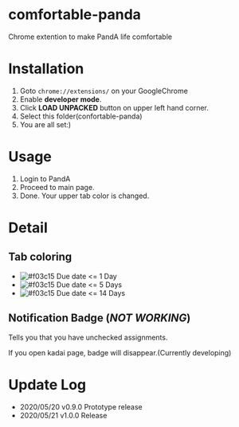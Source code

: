# comfortable-panda
Chrome extention to make PandA life comfortable

# Installation
1. Goto `chrome://extensions/` on your GoogleChrome
1. Enable **developer mode**.
1. Click **LOAD UNPACKED** button on upper left hand corner.
1. Select this folder(confortable-panda)
1. You are all set:)

# Usage
1. Login to PandA
1. Proceed to main page.
1. Done. Your upper tab color is changed.

# Detail
## Tab coloring
- ![#f03c15](https://via.placeholder.com/15/e85555/000000?text=+) 
Due date <= 1 Day
- ![#f03c15](https://via.placeholder.com/15/d7aa57/000000?text=+) 
Due date <= 5 Days
- ![#f03c15](https://via.placeholder.com/15/62b665/000000?text=+) 
Due date <= 14 Days

## Notification Badge (*NOT WORKING*)
Tells you that you have unchecked assignments.

If you open kadai page, badge will disappear.(Currently developing)

# Update Log
- 2020/05/20 v0.9.0 Prototype release
- 2020/05/21 v1.0.0 Release